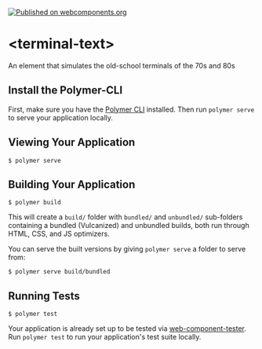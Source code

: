 [![Published on webcomponents.org](https://img.shields.io/badge/webcomponents.org-published-blue.svg?style=flat-square)](https://www.webcomponents.org/element/vic10us/terminal-text)

# \<terminal-text\>

An element that simulates the old-school terminals of the 70s and 80s

<!--
```
<custom-element-demo>
  <template>
    <link rel="import" href="terminal-text.html">
    <style>
        terminal-text {
            height: 80px;
            font-size: 20pt; 
            line-height: 1.5; 
            background-color: #424242;
            font-family: "Andale Mono", Consolas, "Courier New";
            --terminal-text-pre-text-color: #00ff00;
            --terminal-text-text-color: #ffffff;
            --terminal-text-cursor-color: #00ff00;
        }
    </style>
    <terminal-text 
        id="tt"
        clear-delay="1000"
        back-delay="10"
        blink-speed="250"
        value="{{output}}"
        text='["^250.^250.^250.^1000","auti~1o^1000 type terminal commands.","including new lines,\npauses^2000, character deletion^250~20 and other features."," auto delete^2000, customisable cursor.|_^2000|▋"," and loads^150~5^150 more..."," what will you do?"]'>
    #&nbsp;</terminal-text>
  </template>
</custom-element-demo>
```
-->

## Install the Polymer-CLI

First, make sure you have the [Polymer CLI](https://www.npmjs.com/package/polymer-cli) installed. Then run `polymer serve` to serve your application locally.

## Viewing Your Application

```
$ polymer serve
```

## Building Your Application

```
$ polymer build
```

This will create a `build/` folder with `bundled/` and `unbundled/` sub-folders
containing a bundled (Vulcanized) and unbundled builds, both run through HTML,
CSS, and JS optimizers.

You can serve the built versions by giving `polymer serve` a folder to serve
from:

```
$ polymer serve build/bundled
```

## Running Tests

```
$ polymer test
```

Your application is already set up to be tested via [web-component-tester](https://github.com/Polymer/web-component-tester). Run `polymer test` to run your application's test suite locally.
